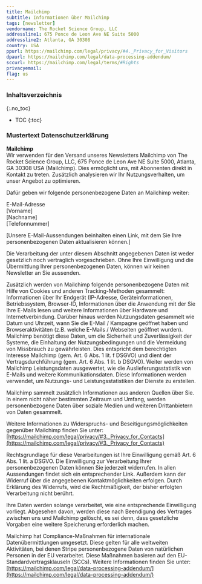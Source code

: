 ```yaml
---
title: Mailchimp
subtitle: Informationen über Mailchimp
tags: [newsletter]
vendorname: The Rocket Science Group, LLC
addressline1: 675 Ponce de Leon Ave NE Suite 5000
addressline2: Atlanta, GA 30308
country: USA
ppurl: https://mailchimp.com/legal/privacy/#4._Privacy_for_Visitors
dpaurl: https://mailchimp.com/legal/data-processing-addendum/
sccurl: https://mailchimp.com/legal/terms/#Rights
privacyemail:
flag: us
---
```

### Inhaltsverzeichnis
{:.no_toc}
* TOC
{:toc}

### Mustertext Datenschutzerklärung
**Mailchimp**  
Wir verwenden für den Versand unseres Newsletters Mailchimp von The Rocket Science Group, LLC, 675 Ponce de Leon Ave NE Suite 5000, Atlanta, GA 30308 USA (Mailchimp). Dies ermöglicht uns, mit Abonnenten direkt in Kontakt zu treten. Zusätzlich analysieren wir Ihr Nutzungsverhalten, um unser Angebot zu optimieren.

Dafür geben wir folgende personenbezogene Daten an Mailchimp weiter:

E-Mail-Adresse  
[Vorname]  
[Nachname]  
[Telefonnummer]

[Unsere E-Mail-Aussendungen beinhalten einen Link, mit dem Sie Ihre personenbezogenen Daten aktualisieren können.]

Die Verarbeitung der unter diesem Abschnitt angegebenen Daten ist weder gesetzlich noch vertraglich vorgeschrieben. Ohne Ihre Einwilligung und die Übermittlung Ihrer personenbezogenen Daten, können wir keinen Newsletter an Sie aussenden.

Zusätzlich werden von Mailchimp folgende personenbezogene Daten mit Hilfe von Cookies und anderen Tracking-Methoden gesammelt: Informationen über Ihr Endgerät (IP-Adresse, Geräteinformationen, Betriebssystem, Browser-ID, Informationen über die Anwendung mit der Sie Ihre E-Mails lesen und weitere Informationen über Hardware und Internetverbindung. Darüber hinaus werden Nutzungsdaten gesammelt wie Datum und Uhrzeit, wann Sie die E-Mail / Kampagne geöffnet haben und Browseraktivitäten (z.B. welche E-Mails / Webseiten geöffnet wurden). Mailchimp benötigt diese Daten, um die Sicherheit und Zuverlässigkeit der Systeme, die Einhaltung der Nutzungsbedingungen und die Vermeidung von Missbrauch zu gewährleisten. Dies entspricht dem berechtigten Interesse Mailchimp (gem. Art. 6 Abs. 1 lit. f DSGVO) und dient der Vertragsdurchführung (gem. Art. 6 Abs. 1 lit. b DSGVO). Weiter werden von Mailchimp Leistungsdaten ausgewertet, wie die Auslieferungsstatistik von E-Mails und weitere Kommunikationsdaten. Diese Informationen werden verwendet, um Nutzungs- und Leistungsstatistiken der Dienste zu erstellen.

Mailchimp sammelt zusätzlich Informationen aus anderen Quellen über Sie. In einem nicht näher bestimmten Zeitraum und Umfang, werden personenbezogene Daten über soziale Medien und weiteren Drittanbietern von Daten gesammelt.

Weitere Informationen zu Widerspruchs- und Beseitigungsmöglichkeiten gegenüber Mailchimp finden Sie unter: [https://mailchimp.com/legal/privacy/#3._Privacy_for_Contacts](https://mailchimp.com/legal/privacy/#3._Privacy_for_Contacts)

Rechtsgrundlage für diese Verarbeitungen ist Ihre Einwilligung gemäß Art. 6 Abs. 1 lit. a DSGVO. Die Einwilligung zur Verarbeitung Ihrer personenbezogenen Daten können Sie jederzeit widerrufen. In allen Aussendungen findet sich ein entsprechender Link. Außerdem kann der Widerruf über die angegebenen Kontaktmöglichkeiten erfolgen. Durch Erklärung des Widerrufs, wird die Rechtmäßigkeit, der bisher erfolgten Verarbeitung nicht berührt.

Ihre Daten werden solange verarbeitet, wie eine entsprechende Einwilligung vorliegt. Abgesehen davon, werden diese nach Beendigung des Vertrages zwischen uns und Mailchimp gelöscht, es sei denn, dass gesetzliche Vorgaben eine weitere Speicherung erforderlich machen.

Mailchimp hat Compliance-Maßnahmen für internationale Datenübermittlungen umgesetzt. Diese gelten für alle weltweiten Aktivitäten, bei denen Stripe personenbezogene Daten von natürlichen Personen in der EU verarbeitet. Diese Maßnahmen basieren auf den EU-Standardvertragsklauseln (SCCs). Weitere Informationen finden Sie unter: [https://mailchimp.com/legal/data-processing-addendum/](https://mailchimp.com/legal/data-processing-addendum/)
